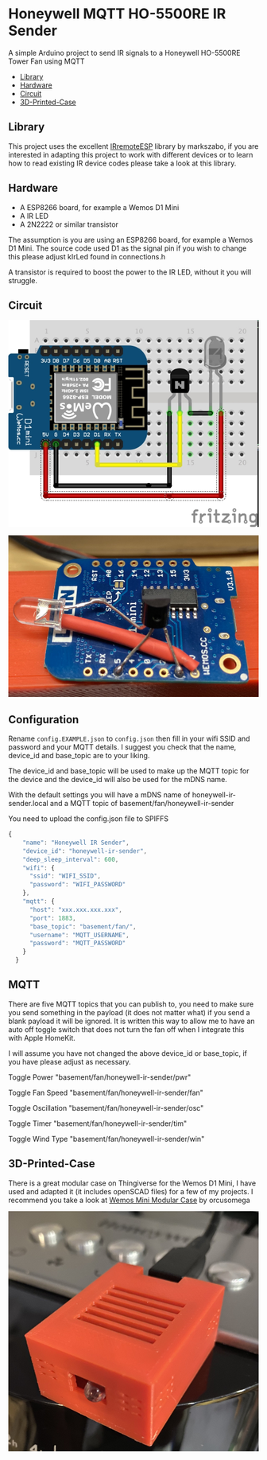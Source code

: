 # Honeywell MQTT HO-5500RE IR Sender

A simple Arduino project to send IR signals to a Honeywell HO-5500RE Tower Fan using MQTT
  
   * [Library](#library)
   * [Hardware](#hardware)
   * [Circuit](#circuit)
   * [3D-Printed-Case](#3D-Printed-Case)

## Library 

This project uses the excellent [IRremoteESP](https://github.com/markszabo/IRremoteESP8266) library by markszabo, if you are interested in adapting this project to work with different devices or to learn how to read existing IR device codes please take a look at this library. 

## Hardware

* A ESP8266 board, for example a Wemos D1 Mini
* A IR LED
* A 2N2222 or similar transistor

The assumption is you are using an ESP8266 board, for example a Wemos D1 Mini.  The source code used D1 as the signal pin if you wish to change this please adjust kIrLed found in connections.h

A transistor is required to boost the power to the IR LED, without it you will struggle. 

## Circuit

![](fritzing/ir-sender-sketch_bb.jpg)

![](circuit.jpg)

## Configuration 

Rename `config.EXAMPLE.json` to `config.json` then fill in your wifi SSID and password and your MQTT details. I suggest you check that the name, device_id and base_topic are to your liking.

The device_id and base_topic will be used to make up the MQTT topic for the device and the device_id will also be used for the mDNS name. 

With the default settings you will have a mDNS name of honeywell-ir-sender.local and a MQTT topic of basement/fan/honeywell-ir-sender 

You need to upload the config.json file to SPIFFS 

```javascript
{
    "name": "Honeywell IR Sender",
    "device_id": "honeywell-ir-sender",
    "deep_sleep_interval": 600,
    "wifi": {
      "ssid": "WIFI_SSID",
      "password": "WIFI_PASSWORD"
    },
    "mqtt": {
      "host": "xxx.xxx.xxx.xxx",
      "port": 1883,
      "base_topic": "basement/fan/",
      "username": "MQTT_USERNAME",
      "password": "MQTT_PASSWORD"
    }
  }
```
## MQTT

There are five MQTT topics that you can publish to, you need to make sure you send something in the payload (it does not matter what) if you send a blank payload it will be ignored. It is written this way to allow me to have an auto off toggle switch that does not turn the fan off when I integrate this with Apple HomeKit. 

I will assume you have not changed the above device_id or base_topic, if you have please adjust as necessary.

Toggle Power
    "basement/fan/honeywell-ir-sender/pwr"

Toggle Fan Speed
    "basement/fan/honeywell-ir-sender/fan"

Toggle Oscillation
    "basement/fan/honeywell-ir-sender/osc" 

Toggle Timer
    "basement/fan/honeywell-ir-sender/tim"    

Toggle Wind Type
    "basement/fan/honeywell-ir-sender/win"   

## 3D-Printed-Case

There is a great modular case on Thingiverse for the Wemos D1 Mini, I have used and adapted it (it includes openSCAD files) for a few of my projects.  I recommend you take a look at [Wemos Mini Modular Case](https://www.thingiverse.com/thing:2225204) by orcusomega 

![](case.jpg)